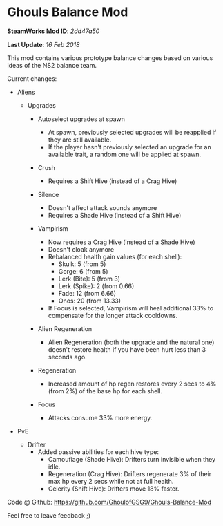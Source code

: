 # Ghouls Balance Mod

**SteamWorks Mod ID**: *2dd47a50*

**Last Update**: *16 Feb 2018*

This mod contains various prototype balance changes based on various ideas of the NS2 balance team.

Current changes:        

- Aliens
    - Upgrades
        - Autoselect upgrades at spawn
            - At spawn, previously selected upgrades will be reapplied if they are still available.
            - If the player hasn't previously selected an upgrade for an available trait, a random one will be applied at spawn. 

        - Crush
            - Requires a Shift Hive (instead of a Crag Hive)

        - Silence
            - Doesn't affect attack sounds anymore
            - Requires a Shade Hive (instead of a Shift Hive)
            
        - Vampirism
            - Now requires a Crag Hive (instead of a Shade Hive)
            - Doesn't cloak anymore
            - Rebalanced health gain values (for each shell):
                - Skulk: 5 (from 5)
                - Gorge: 6 (from 5)
                - Lerk (Bite): 5 (from 3)
                - Lerk (Spike): 2 (from 0.66)
                - Fade: 12 (from 6.66)
                - Onos: 20 (from  13.33)
            - If Focus is selected, Vampirism will heal additional 33% to compensate for the longer attack cooldowns.
        
        - Alien Regeneration
            - Alien Regeneration (both the upgrade and the natural one) doesn't restore health if you have been hurt less than 3 seconds ago.
        
        - Regeneration 
            - Increased amount of hp regen restores every 2 secs to 4% (from 2%) of the base hp for each shell.

        - Focus
            - Attacks consume 33% more energy.
    
- PvE
    - Drifter 
        - Added passive abilities for each hive type:
            - Camouflage (Shade Hive): Drifters turn invisible when they idle.
            - Regeneration (Crag Hive): Drifters regenerate 3% of their max hp every 2 secs while not at full health.
            - Celerity (Shift Hive): Drifters move 18% faster.

Code @ Github: https://github.com/GhoulofGSG9/Ghouls-Balance-Mod

Feel free to leave feedback ;)
